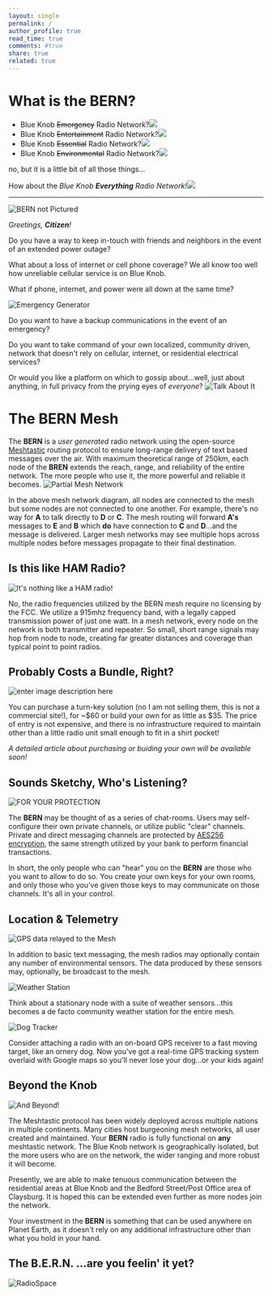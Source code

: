 ```yaml
---
layout: single
permalink: /
author_profile: true
read_time: true
comments: #true
share: true
related: true
---
```


# What is the BERN?
 - Blue Knob ~~Emergency~~ Radio Network?<img src="/media/25px-Red_x.png">
 - Blue Knob ~~Entertainment~~ Radio Network?<img src="/media/25px-Red_x.png">
 - Blue Knob ~~Essential~~ Radio Network?<img src="/media/25px-Red_x.png">
 - Blue Knob ~~Environmental~~ Radio Network?<img src="/media/25px-Red_x.png">
 
 no, but it is a little bit of all those things...

How about the *Blue Knob **Everything** Radio Network!*<img src="/media/transparent_check.png">

 ---
 ![BERN not Pictured](/media/radar-dish-against-cloud-sky.webp)

*Greetings, **Citizen**!*

Do you have a way to keep in-touch with friends and neighbors in the event of an extended power outage? 
 
What about a loss of internet or cell phone coverage? We all know too well how unreliable cellular service is on Blue Knob.

What if phone, internet, and power were all down at the same time?

![Emergency Generator](/media/GettyImages-117957537.png)

Do you want to have a backup communications in the event of an emergency?

Do you want to take command of your own localized, community driven, network that doesn't rely on cellular, internet, or residential electrical services?

Or would you like a platform on which to gossip about...well, just about anything, in full privacy from the prying eyes of *everyone*?
![Talk About It](/media/truth_mic.jpg)

# The BERN Mesh
The **BERN** is a *user generated* radio network using the open-source [Meshtastic](https://meshtastic.org/) routing protocol to ensure long-range delivery of text based messages over the air. With maximum theoretical range of 250km, each node of the **BREN** extends the reach, range, and reliability of the entire network. The more people who use it, the more powerful and reliable it becomes.
![Partial Mesh Network](/media/partial-mesh.png)

In the above mesh network diagram, all nodes are connected to the mesh but some nodes are not connected to one another. For example, there's no way for **A** to talk directly to **D** or **C**. The mesh routing will forward **A's** messages to **E** and **B** which **do** have connection to **C** and **D**...and the message is delivered. Larger mesh networks may see multiple hops across multiple nodes before messages propagate to their final destination.

## Is this like HAM Radio?
![It's nothing like a HAM radio!](/media/Ham_Radio.png)

No, the radio frequencies utilized by the BERN mesh require no licensing by the FCC. We utilize a 915mhz frequency band, with a legally capped transmission power of just one watt. In a mesh network, every node on the network is both transmitter and repeater. So small, short range signals may hop from node to node, creating far greater distances and coverage than typical point to point radios.

## Probably Costs a Bundle, Right?
![enter image description here](/media/TransparentLillyGo.jpg)

You can purchase a turn-key solution (no I am not selling them, this is not a commercial site!), for ~$60 or build your own for as little as $35. The price of entry is not expensive, and there is no infrastructure required to maintain other than a little radio unit small enough to fit in a shirt pocket!

*A detailed article about purchasing or buiding your own will be available soon!*

## Sounds Sketchy, Who's Listening?
![FOR YOUR PROTECTION](/media/snooping.jpg)

The **BERN** may be thought of as a series of chat-rooms. Users may self-configure their own private channels, or utilize public "clear" channels. Private and direct messaging channels are protected by [AES256 encryption](https://www.progress.com/blogs/use-aes-256-encryption-secure-data), the same strength utilized by your bank to perform financial transactions.

In short, the only people who can "hear" you on the **BERN** are those who you want to allow to do so. You create your own keys for your own rooms, and only those who you've given those keys to may communicate on those channels. It's all in your control.

## Location & Telemetry
![GPS data relayed to the Mesh](/media/gps-1826792_1920-1.png)

In addition to basic text messaging, the mesh radios may optionally contain any number of environmental sensors. The data produced by these sensors may, optionally, be broadcast to the mesh.

![Weather Station](/media/TransparentWeather.png)

Think about a stationary node with a suite of weather sensors...this becomes a de facto community weather station for the entire mesh.

![Dog Tracker](/media/dogtracker.jpg)

Consider attaching a radio with an on-board GPS receiver to a fast moving target, like an ornery dog. Now you've got a real-time GPS tracking system overlaid with Google maps so you'll never lose your dog...or your kids again!

## Beyond the Knob
![And Beyond!](/media/connected-world.webp)

The Meshtastic protocol has been widely deployed across multiple nations in multiple continents. Many cities host burgeoning mesh networks, all user created and maintained. Your **BERN** radio is fully functional on **any** meshtastic network. The Blue Knob network is geographically isolated, but the more users who are on the network, the wider ranging and more robust it will become.

Presently, we are able to make tenuous communication between the residential areas at Blue Knob and the Bedford Street/Post Office area of Claysburg. It is hoped this can be extended even further as more nodes join the network.

Your investment in the **BERN** is something that can be used anywhere on Planet Earth, as it doesn't rely on any additional infrastructure other than what you hold in your hand.

## The B.E.R.N. ...are you feelin' it yet?
![RadioSpace](/media/radiospaceposter.jpg)